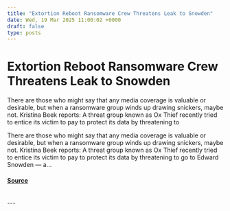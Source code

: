 ```yaml
---
title: "Extortion Reboot Ransomware Crew Threatens Leak to Snowden"
date: Wed, 19 Mar 2025 11:00:02 +0000
draft: false
type: posts
---
```

# Extortion Reboot Ransomware Crew Threatens Leak to Snowden





There are those who might say that any media coverage is valuable or desirable, but when a ransomware group winds up drawing snickers, maybe not. Kristina Beek reports: A threat group known as Ox Thief recently tried to entice its victim to pay to protect its data by threatening to

There are those who might say that any media coverage is valuable or desirable, but when a ransomware group winds up drawing snickers, maybe not. Kristina Beek reports: A threat group known as Ox Thief recently tried to entice its victim to pay to protect its data by threatening to go to Edward Snowden — a...

#### [Source](https://databreaches.net/2025/03/19/extortion-reboot-ransomware-crew-threatens-leak-to-snowden/)

<br/>
---
